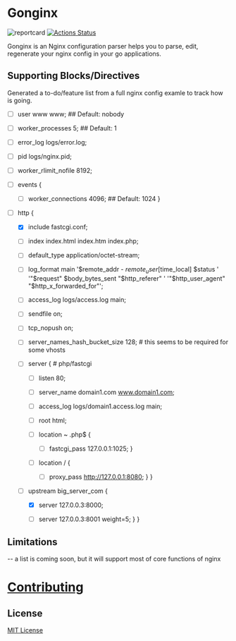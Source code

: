 # Gonginx
![reportcard](https://goreportcard.com/badge/github.com/tufanbarisyildirim/gonginx) [![Actions Status](https://github.com/tufanbarisyildirim/gonginx/workflows/Go/badge.svg)](https://github.com/tufanbarisyildirim/gonging/actions)


Gonginx is an Nginx configuration parser helps you to parse, edit, regenerate your nginx config in your go applications.

## Supporting Blocks/Directives
Generated a to-do/feature list from a full nginx config examle to track how is going.


- [ ] user       www www;  ## Default: nobody
- [ ] worker_processes  5;  ## Default: 1
- [ ] error_log  logs/error.log;
- [ ] pid        logs/nginx.pid;
- [ ] worker_rlimit_nofile 8192;

- [ ] events {
  - [ ] worker_connections  4096;  ## Default: 1024
}

- [ ] http {
  - [x] include    fastcgi.conf;
  - [ ] index    index.html index.htm index.php;

  - [ ] default_type application/octet-stream;
  - [ ] log_format   main '$remote_addr - $remote_user [$time_local]  $status '
    '"$request" $body_bytes_sent "$http_referer" '
    '"$http_user_agent" "$http_x_forwarded_for"';
  - [ ] access_log   logs/access.log  main;
  - [ ] sendfile     on;
  - [ ] tcp_nopush   on;
  - [ ] server_names_hash_bucket_size 128; # this seems to be required for some vhosts

  - [ ] server { # php/fastcgi
    - [ ] listen       80;
    - [ ] server_name  domain1.com www.domain1.com;
    - [ ] access_log   logs/domain1.access.log  main;
    - [ ] root         html;

    - [ ] location ~ \.php$ {
      - [ ] fastcgi_pass   127.0.0.1:1025;
    }
    - [ ] location / {
      - [ ] proxy_pass      http://127.0.0.1:8080;
    }
  }

  - [ ] upstream big_server_com {
    - [x] server 127.0.0.3:8000;
    - [ ] server 127.0.0.3:8001 weight=5;
  }
}


## Limitations
-- a list is coming soon, but it will support most of core functions of nginx

# [Contributing](CONTRIBUTING.md)

## License
[MIT License](LICENSE)